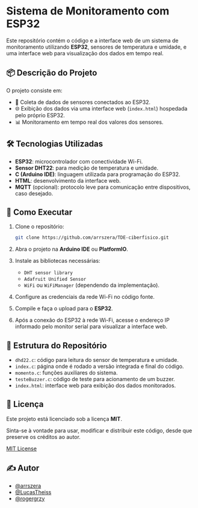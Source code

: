 
# Sistema de Monitoramento com ESP32

Este repositório contém o código e a interface web de um sistema de monitoramento utilizando **ESP32**, sensores de temperatura e umidade, e uma interface web para visualização dos dados em tempo real.

## 📦 Descrição do Projeto

O projeto consiste em:

- 📡 Coleta de dados de sensores conectados ao ESP32.
- 🌐 Exibição dos dados via uma interface web (`index.html`) hospedada pelo próprio ESP32.
- 📊 Monitoramento em tempo real dos valores dos sensores.

## 🛠️ Tecnologias Utilizadas

- **ESP32**: microcontrolador com conectividade Wi-Fi.
- **Sensor DHT22**: para medição de temperatura e umidade.
- **C (Arduino IDE)**: linguagem utilizada para programação do ESP32.
- **HTML**: desenvolvimento da interface web.
- **MQTT** (opcional): protocolo leve para comunicação entre dispositivos, caso desejado.

## 🚀 Como Executar

1. Clone o repositório:

   ```bash
   git clone https://github.com/arrszera/TDE-ciberfisico.git
   ```

2. Abra o projeto na **Arduino IDE** ou **PlatformIO**.

3. Instale as bibliotecas necessárias:
   - `DHT sensor library`
   - `Adafruit Unified Sensor`
   - `WiFi` ou `WiFiManager` (dependendo da implementação).

4. Configure as credenciais da rede Wi-Fi no código fonte.

5. Compile e faça o upload para o **ESP32**.

6. Após a conexão do ESP32 à rede Wi-Fi, acesse o endereço IP informado pelo monitor serial para visualizar a interface web.

## 📁 Estrutura do Repositório

- `dhd22.c`: código para leitura do sensor de temperatura e umidade.
- `index.c`: página onde é rodado a versão integrada e final do código.
- `momento.c`: funções auxiliares do sistema.
- `testeBuzzer.c`: código de teste para acionamento de um buzzer.
- `index.html`: interface web para exibição dos dados monitorados.

## 📄 Licença

Este projeto está licenciado sob a licença **MIT**.

Sinta-se à vontade para usar, modificar e distribuir este código, desde que preserve os créditos ao autor.

[MIT License](https://opensource.org/licenses/MIT)

## ✍️ Autor

- [@arrszera](https://github.com/arrszera)
- [@LucasTheiss](https://github.com/LucasTheiss)
- [@rogergrzy](https://github.com/rogergrzy)

